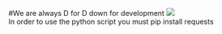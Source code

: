 
#We are always D for D 
down for development
<img src="http://static5.businessinsider.com/image/5283a8fb6bb3f789018b4567/victorias-secret-has-a-model-casting-tactic-thats-worth-billions.jpg">
</br>
In order to use the python script you must pip install requests